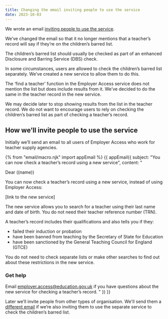 ```yaml
---
title: Changing the email inviting people to use the service
date: 2023-10-03
---
```


We wrote an email [inviting people to use the service](/check-the-record-of-a-teacher/inviting-people-to-use-the-service).

We’ve changed the email so that it no longer mentions that a teacher’s record will say if they’re on the children’s barred list.

The children’s barred list should usually be checked as part of an enhanced Disclosure and Barring Service (DBS) check.

In some circumstances, users are allowed to check the children’s barred list separately. We’ve created a new service to allow them to do this.

The ‘find a teacher’ function in the Employer Access service does not mention the list but does include results from it. We’ve decided to do the same in the teacher record in the new service.

We may decide later to stop showing results from the list in the teacher record. We do not want to encourage users to rely on checking the children’s barred list as part of checking a teacher’s record.

## How we’ll invite people to use the service

Initially we’ll send an email to all users of Employer Access who work for teacher supply agencies.

{% from "email/macro.njk" import appEmail %}
{{ appEmail({
  subject: "You can now check a teacher’s record using a new service",
  content: "

Dear ((name))

You can now check a teacher’s record using a new service, instead of using Employer Access:

[link to the new service]

The new service allows you to search for a teacher using their last name and date of birth. You do not need their teacher reference number (TRN).

A teacher’s record includes their qualifications and also tells you if they:

- failed their induction or probation
- have been banned from teaching by the Secretary of State for Education
- have been sanctioned by the General Teaching Council for England (GTCE)

You do not need to check separate lists or make other searches to find out about these restrictions in the new service.

### Get help

Email employer.access@education.gov.uk if you have questions about the new service for checking a teacher’s record.
"
}) }}

Later we’ll invite people from other types of organisation. We'll send them a [different email](/check-the-childrens-barred-list/telling-users-about-the-service/) if we’re also inviting them to use the separate service to check the children’s barred list.
